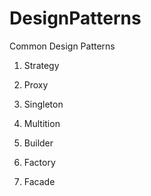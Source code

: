 # DesignPatterns
Common Design Patterns

1. Strategy

2. Proxy

3. Singleton

4. Multition

5. Builder

6. Factory 

7. Facade
